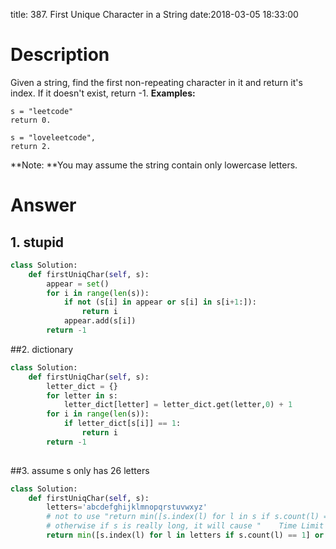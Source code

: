 title: 387. First Unique Character in a String
date:2018-03-05 18:33:00

# Description
Given a string, find the first non-repeating character in it and return it's index. If it doesn't exist, return -1.
**Examples:**
```
s = "leetcode"
return 0.

s = "loveleetcode",
return 2.
```
**Note: **You may assume the string contain only lowercase letters.

# Answer

## 1. stupid
```python
class Solution:
    def firstUniqChar(self, s):
        appear = set()
        for i in range(len(s)):
            if not (s[i] in appear or s[i] in s[i+1:]):
                return i
            appear.add(s[i])
        return -1
```

##2. dictionary
```python
class Solution:
    def firstUniqChar(self, s):
        letter_dict = {}
        for letter in s:
            letter_dict[letter] = letter_dict.get(letter,0) + 1
        for i in range(len(s)):
            if letter_dict[s[i]] == 1:
                return i
        return -1
            
```

##3. assume s only has 26 letters
```python
class Solution:
    def firstUniqChar(self, s):
        letters='abcdefghijklmnopqrstuvwxyz'
        # not to use "return min([s.index(l) for l in s if s.count(l) == 1] or [-1])"
        # otherwise if s is really long, it will cause "	Time Limit Exceeded"
        return min([s.index(l) for l in letters if s.count(l) == 1] or [-1])
```